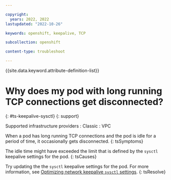 ```yaml
---

copyright: 
  years: 2022, 2022
lastupdated: "2022-10-26"

keywords: openshift, keepalive, TCP

subcollection: openshift

content-type: troubleshoot

---
```


{{site.data.keyword.attribute-definition-list}}



# Why does my pod with long running TCP connections get disconnected?
{: #ts-keepalive-sysctl}
{: support}

Supported infrastructure providers
:   Classic
:   VPC

When a pod has long running TCP connections and the pod is idle for a period of time, it occasionally gets disconnected.
{: tsSymptoms}

The idle time might have exceeded the limit that is defined by the `sysctl` keepalive settings for the pod.
{: tsCauses}

Try updating the the `sysctl` keepalive settings for the pod. For more information, see [Optimizing network keepalive `sysctl` settings](/docs/containers?topic=containers-kernel#keepalive-iks).
{: tsResolve}

